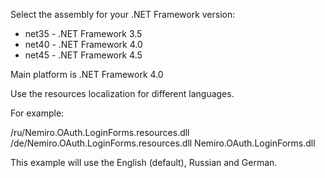 Select the assembly for your .NET Framework version:
* net35 - .NET Framework 3.5
* net40 - .NET Framework 4.0
* net45 - .NET Framework 4.5

Main platform is .NET Framework 4.0

Use the resources localization for different languages.

For example: 

/ru/Nemiro.OAuth.LoginForms.resources.dll
/de/Nemiro.OAuth.LoginForms.resources.dll
Nemiro.OAuth.LoginForms.dll

This example will use the English (default), Russian and German.